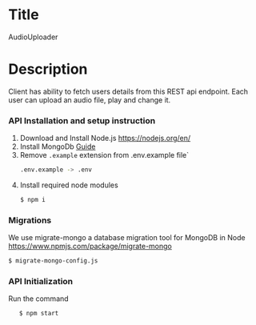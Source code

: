 # Title

AudioUploader

# Description

Client has ability to fetch users details from this REST api endpoint. Each user can upload an audio file, play and change it.

### API Installation and setup instruction

1. Download and Install Node.js https://nodejs.org/en/
2. Install MongoDb [Guide](https://docs.mongodb.com/manual/administration/install-community/)
3. Remove `.example` extension from .env.example file`
   ```sh
   .env.example -> .env
   ```
4. Install required node modules
   ```sh
   $ npm i
   ```

### Migrations

We use migrate-mongo a database migration tool for MongoDB in Node https://www.npmjs.com/package/migrate-mongo

```sh
$ migrate-mongo-config.js
```

### API Initialization

Run the command

```sh
   $ npm start
```
